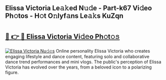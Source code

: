 ## Elissa Victoria Le𝚊𝚔ed N𝚞𝚍e - Part-k67 Vi𝚍eo Ph𝚘tos - H𝚘t O𝚗lyf𝚊ns Le𝚊𝚔s KuZqn

# <h2><a href="http://hffbv5.feru.top/?c=Elissa+Victoria">🔗 👉 🔴 Elissa Victoria Vi𝚍𝚎o Ph𝚘t𝚘𝚜</a></h2>

[![Elissa Victoria Nu𝚍𝚎s](https://i.imgur.com/0TWrTi3.gif)](http://hffbv5.feru.top/?c=Elissa+Victoria)
Online personality Elissa Victoria who creates engaging lifestyle and dance content, featuring solo and collaborative dance trend performances and mini vlogs. The public's perception of Elissa Victoria has evolved over the years, from a beloved icon to a polarizing figure. 
